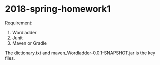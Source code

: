 # 2018-spring-homework1
Requirement:
1. Wordladder
2. Junit
3. Maven or Gradle

The dictionary.txt and maven_Wordladder-0.0.1-SNAPSHOT.jar is the key files.
